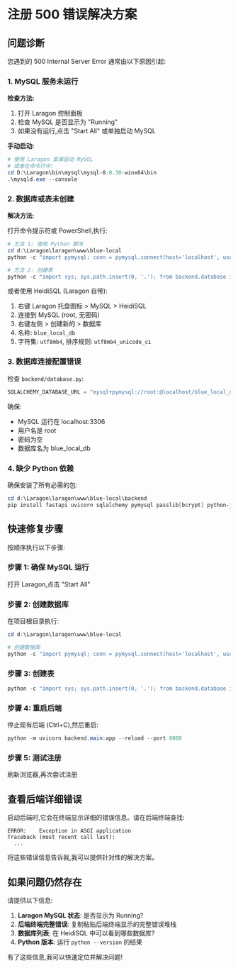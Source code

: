 # 注册 500 错误解决方案

## 问题诊断

您遇到的 500 Internal Server Error 通常由以下原因引起:

### 1. MySQL 服务未运行

**检查方法:**
1. 打开 Laragon 控制面板
2. 检查 MySQL 是否显示为 "Running"
3. 如果没有运行,点击 "Start All" 或单独启动 MySQL

**手动启动:**
```powershell
# 使用 Laragon 菜单启动 MySQL
# 或者在命令行中:
cd D:\Laragon\bin\mysql\mysql-8.0.30-winx64\bin
.\mysqld.exe --console
```

### 2. 数据库或表未创建

**解决方法:**

打开命令提示符或 PowerShell,执行:

```powershell
# 方法 1: 使用 Python 脚本
cd d:\Laragon\laragon\www\blue-local
python -c "import pymysql; conn = pymysql.connect(host='localhost', user='root', password=''); cursor = conn.cursor(); cursor.execute('CREATE DATABASE IF NOT EXISTS blue_local_db CHARACTER SET utf8mb4 COLLATE utf8mb4_unicode_ci'); conn.commit(); print('数据库创建成功'); cursor.close(); conn.close()"

# 方法 2: 创建表
python -c "import sys; sys.path.insert(0, '.'); from backend.database import engine; from backend.models import Base; Base.metadata.create_all(bind=engine); print('表创建成功')"
```

或者使用 HeidiSQL (Laragon 自带):
1. 右键 Laragon 托盘图标 > MySQL > HeidiSQL
2. 连接到 MySQL (root, 无密码)
3. 右键左侧 > 创建新的 > 数据库
4. 名称: `blue_local_db`
5. 字符集: `utf8mb4`, 排序规则: `utf8mb4_unicode_ci`

### 3. 数据库连接配置错误

检查 `backend/database.py`:
```python
SQLALCHEMY_DATABASE_URL = "mysql+pymysql://root:@localhost/blue_local_db"
```

确保:
- MySQL 运行在 localhost:3306
- 用户名是 root
- 密码为空
- 数据库名为 blue_local_db

### 4. 缺少 Python 依赖

确保安装了所有必需的包:
```powershell
cd d:\Laragon\laragon\www\blue-local\backend
pip install fastapi uvicorn sqlalchemy pymysql passlib[bcrypt] python-jose[cryptography] python-multipart pydantic[email]
```

## 快速修复步骤

按顺序执行以下步骤:

### 步骤 1: 确保 MySQL 运行
打开 Laragon,点击 "Start All"

### 步骤 2: 创建数据库
在项目根目录执行:
```powershell
cd d:\Laragon\laragon\www\blue-local

# 创建数据库
python -c "import pymysql; conn = pymysql.connect(host='localhost', user='root', password=''); cursor = conn.cursor(); cursor.execute('CREATE DATABASE IF NOT EXISTS blue_local_db CHARACTER SET utf8mb4 COLLATE utf8mb4_unicode_ci'); conn.commit(); cursor.close(); conn.close()"
```

### 步骤 3: 创建表
```powershell
python -c "import sys; sys.path.insert(0, '.'); from backend.database import engine; from backend.models import Base; Base.metadata.create_all(bind=engine)"
```

### 步骤 4: 重启后端
停止现有后端 (Ctrl+C),然后重启:
```powershell
python -m uvicorn backend.main:app --reload --port 8000
```

### 步骤 5: 测试注册
刷新浏览器,再次尝试注册

## 查看后端详细错误

启动后端时,它会在终端显示详细的错误信息。请在后端终端查找:

```
ERROR:    Exception in ASGI application
Traceback (most recent call last):
  ...
```

将这些错误信息告诉我,我可以提供针对性的解决方案。

## 如果问题仍然存在

请提供以下信息:

1. **Laragon MySQL 状态**: 是否显示为 Running?
2. **后端终端完整错误**: 复制粘贴后端终端显示的完整错误堆栈
3. **数据库列表**: 在 HeidiSQL 中可以看到哪些数据库?
4. **Python 版本**: 运行 `python --version` 的结果

有了这些信息,我可以快速定位并解决问题!
